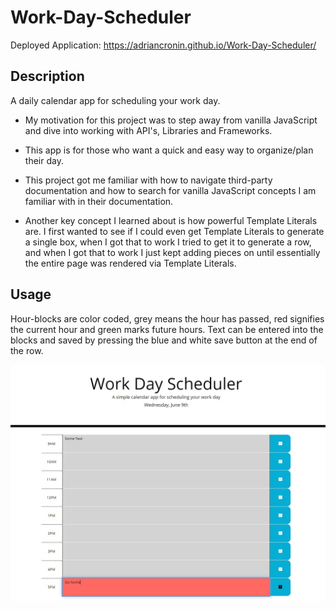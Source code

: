# Work-Day-Scheduler

Deployed Application: https://adriancronin.github.io/Work-Day-Scheduler/

## Description

A daily calendar app for scheduling your work day.

* My motivation for this project was to step away from vanilla JavaScript and dive into working with API's, Libraries and Frameworks.

* This app is for those who want a quick and easy way to organize/plan their day.

* This project got me familiar with how to navigate third-party documentation and how to search for vanilla JavaScript concepts I am familiar with in their documentation.

* Another key concept I learned about is how powerful Template Literals are. I first wanted to see if I could even get Template Literals to generate a single box, when I got that to work I tried to get it to generate a row, and when I got that to work I just kept adding pieces on until essentially the entire page was rendered via Template Literals.

## Usage

Hour-blocks are color coded, grey means the hour has passed, red signifies the current hour and green marks future hours. Text can be entered into the blocks and saved by pressing the blue and white save button at the end of the row.

![Work Day Scheduler](./assets/images/deployedapp.jpg)
